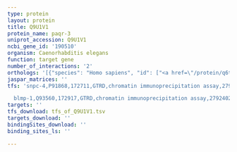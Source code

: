 ```yaml
---
type: protein
layout: protein
title: Q9U1V1
protein_name: paqr-3
uniprot_accession: Q9U1V1
ncbi_gene_id: '190510'
organism: Caenorhabditis elegans
function: target gene
number_of_interactions: '2'
orthologs: '[{"species": "Homo sapiens", "id": ["<a href=\"/protein/q6tch7\">Q6TCH7</a>"]}, {"species": "Mus musculus", "id": ["<a href=\"/protein/q6tcg8\">Q6TCG8</a>"]}, {"species": "Rattus norvegicus", "id": ["<a href=\"/protein/q6axp7\">Q6AXP7</a>"]}, {"species": "Drosophila melanogaster", "id": ["A0A0B4KGP3"]}, {"species": "Danio rerio", "id": ["<a href=\"/protein/f1qc00\">F1QC00</a>", "<a href=\"/protein/q6pc57\">Q6PC57</a>"]}]'
jaspar_matrices: ''
tfs: 'snpc-4,P91868,172711,GTRD,chromatin immunoprecipitation assay,27924024%5Buid%5D,No

  blmp-1,Q93560,172917,GTRD,chromatin immunoprecipitation assay,27924024%5Buid%5D,No'
targets: ''
tfs_download: tfs_of_Q9U1V1.tsv
targets_download: ''
bindingSites_download: ''
binding_sites_ls: ''

---
```

